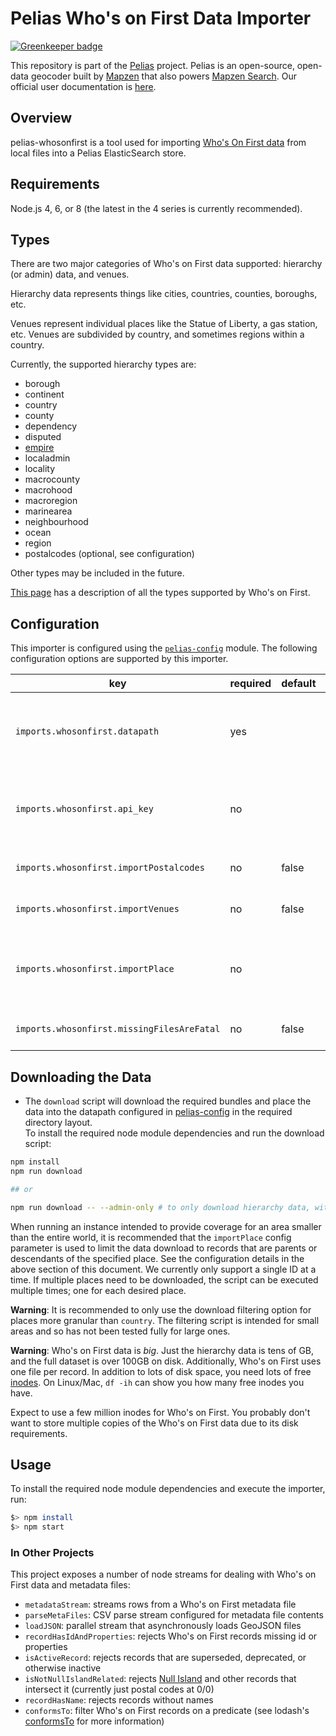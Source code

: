 # Pelias Who's on First Data Importer

[![Greenkeeper badge](https://badges.greenkeeper.io/pelias/whosonfirst.svg)](https://greenkeeper.io/)

This repository is part of the [Pelias](https://github.com/pelias/pelias)
project. Pelias is an open-source, open-data geocoder built by
[Mapzen](https://www.mapzen.com/) that also powers [Mapzen Search](https://mapzen.com/projects/search). Our
official user documentation is [here](https://mapzen.com/documentation/search/).

## Overview

pelias-whosonfirst is a tool used for importing [Who's On First data](https://dist.whosonfirst.org/) from local files into a Pelias ElasticSearch store.

## Requirements

Node.js 4, 6, or 8 (the latest in the 4 series is currently recommended).

## Types

There are two major categories of Who's on First data supported: hierarchy (or admin) data, and venues.

Hierarchy data represents things like cities, countries, counties, boroughs, etc.

Venues represent individual places like the Statue of Liberty, a gas station, etc. Venues are subdivided by country, and sometimes regions within a country.

Currently, the supported hierarchy types are:

- borough
- continent
- country
- county
- dependency
- disputed
- [empire](https://www.youtube.com/watch?v=-bzWSJG93P8)
- localadmin
- locality
- macrocounty
- macrohood
- macroregion
- marinearea
- neighbourhood
- ocean
- region
- postalcodes (optional, see configuration)

Other types may be included in the future.

[This page](https://github.com/whosonfirst/whosonfirst-placetypes) has a description of all the types supported by Who's on First.

## Configuration

This importer is configured using the [`pelias-config`](https://github.com/pelias/config) module.
The following configuration options are supported by this importer.

| key | required | default | description |
| --- | --- | --- | --- |
| `imports.whosonfirst.datapath` | yes | | full path to where Who's on First data is located (note: the included [downloader script](#downloading-the-data) will automatically place the WOF data here, and is the recommended way to obtain WOF data) |
| `imports.whosonfirst.api_key` | no | | used by the filtered download script, must be set if using `imports.whosonfirst.importPlace` config option. Visit the [Mapzen Developers dashboard](https://mapzen.com/developers) to get a working api key |
| `imports.whosonfirst.importPostalcodes` | no | false | set to `true` to include postalcodes in the data download and import process |
| `imports.whosonfirst.importVenues` | no | false | set to `true` to include venues in the data download and import process |
| `imports.whosonfirst.importPlace` | no | | set to a WOF id (number or string) indicating the region of interest, only data pertaining to that place shall be downloaded. Use the WOF [spelunker tool](https://spelunker.whosonfirst.org) search for an ID of a place. |
| `imports.whosonfirst.missingFilesAreFatal` | no | false | set to `true` for missing files from [Who's on First bundles](https://dist.whosonfirst.org/bundles/) to stop the import process |

## Downloading the Data

* The `download` script will download the required bundles and place the data into the datapath configured in [pelias-config](https://github.com/pelias/config) in the required directory layout.  
To install the required node module dependencies and run the download script:

```bash
npm install
npm run download

## or

npm run download -- --admin-only # to only download hierarchy data, without venues or postalcodes
```

When running an instance intended to provide coverage for an area smaller than the entire world,
it is recommended that the `importPlace` config parameter is used to limit the data download to records
that are parents or descendants of the specified place. See the configuration details in the above section of this document.
We currently only support a single ID at a time. If multiple places need to be downloaded, the script can be executed multiple times;
one for each desired place.

**Warning**: It is recommended to only use the download filtering option for places more granular than `country`.
The filtering script is intended for small areas and so has not been tested fully for large ones.  

**Warning**: Who's on First data is _big_. Just the hierarchy data is tens of GB, and the full dataset is over 100GB on disk.
Additionally, Who's on First uses one file per record. In addition to lots of disk space,
you need lots of free [inodes](https://en.wikipedia.org/wiki/Inode). On
Linux/Mac,  `df -ih` can show you how many free inodes you have.

Expect to use a few million inodes for Who's on First. You probably don't want to store multiple copies of the Who's on First data due to its disk requirements.

## Usage

To install the required node module dependencies and execute the importer, run:

```bash
$> npm install
$> npm start
```

### In Other Projects

This project exposes a number of node streams for dealing with Who's on First data and metadata files:

- `metadataStream`: streams rows from a Who's on First metadata file
- `parseMetaFiles`: CSV parse stream configured for metadata file contents
- `loadJSON`: parallel stream that asynchronously loads GeoJSON files
- `recordHasIdAndProperties`: rejects Who's on First records missing id or properties
- `isActiveRecord`: rejects records that are superseded, deprecated, or otherwise inactive
- `isNotNullIslandRelated`: rejects [Null Island](https://spelunker.whosonfirst.org/id/1) and other records that intersect it (currently just postal codes at 0/0)
- `recordHasName`: rejects records without names
- `conformsTo`: filter Who's on First records on a predicate (see lodash's [conformsTo](https://lodash.com/docs/4.17.4#conformsTo) for more information)
